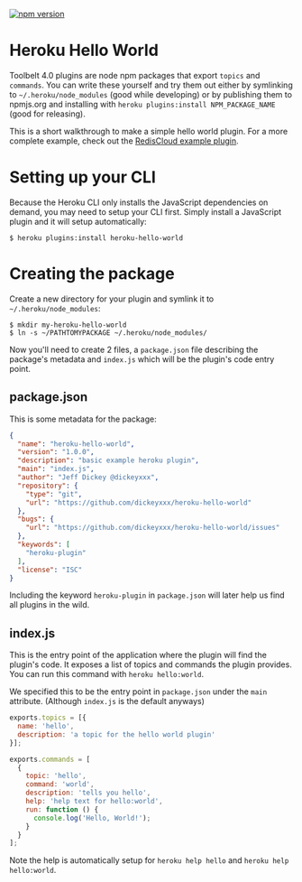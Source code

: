 [![npm version](https://badge.fury.io/js/heroku-hello-world.svg)](http://badge.fury.io/js/heroku-hello-world)

Heroku Hello World
==================

Toolbelt 4.0 plugins are node npm packages that export `topics` and `commands`. You can write these yourself and try them out either by symlinking to `~/.heroku/node_modules` (good while developing) or by publishing them to npmjs.org and installing with `heroku plugins:install NPM_PACKAGE_NAME` (good for releasing).

This is a short walkthrough to make a simple hello world plugin. For a more complete example, check out the [RedisCloud example plugin](https://github.com/dickeyxxx/heroku-rediscloud-plugin-example).

Setting up your CLI
===================

Because the Heroku CLI only installs the JavaScript dependencies on demand, you may need to setup your CLI first. Simply install a JavaScript plugin and it will setup automatically:

```
$ heroku plugins:install heroku-hello-world
```

Creating the package
====================

Create a new directory for your plugin and symlink it to `~/.heroku/node_modules`:

```
$ mkdir my-heroku-hello-world
$ ln -s ~/PATHTOMYPACKAGE ~/.heroku/node_modules/
```

Now you'll need to create 2 files, a `package.json` file describing the package's metadata and `index.js` which will be the plugin's code entry point.

package.json
------------

This is some metadata for the package:

```json
{
  "name": "heroku-hello-world",
  "version": "1.0.0",
  "description": "basic example heroku plugin",
  "main": "index.js",
  "author": "Jeff Dickey @dickeyxxx",
  "repository": {
    "type": "git",
    "url": "https://github.com/dickeyxxx/heroku-hello-world"
  },
  "bugs": {
    "url": "https://github.com/dickeyxxx/heroku-hello-world/issues"
  },
  "keywords": [
    "heroku-plugin"
  ],
  "license": "ISC"
}
```

Including the keyword `heroku-plugin` in `package.json` will later help us find all plugins in the wild.

index.js
--------

This is the entry point of the application where the plugin will find the plugin's code. It exposes a list of topics and commands the plugin provides. You can run this command with `heroku hello:world`.

We specified this to be the entry point in `package.json` under the `main` attribute. (Although `index.js` is the default anyways)

```js
exports.topics = [{
  name: 'hello',
  description: 'a topic for the hello world plugin'
}];

exports.commands = [
  {
    topic: 'hello',
    command: 'world',
    description: 'tells you hello',
    help: 'help text for hello:world',
    run: function () {
      console.log('Hello, World!');
    }
  }
];
```

Note the help is automatically setup for `heroku help hello` and `heroku help hello:world`.
